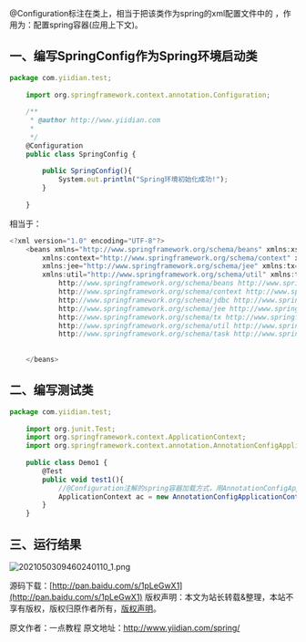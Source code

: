 


@Configuration标注在类上，相当于把该类作为spring的xml配置文件中的  ，作用为：配置spring容器(应用上下文)。

## **一、编写SpringConfig作为Spring环境启动类**


```js 
package com.yiidian.test;
    
    import org.springframework.context.annotation.Configuration;
    
    /**
     * @author http://www.yiidian.com
     *
     */
    @Configuration
    public class SpringConfig {
    	
    	public SpringConfig(){
    		System.out.println("Spring环境初始化成功!");
    	}
    	
    }
```

相当于：


```js 
<?xml version="1.0" encoding="UTF-8"?>
    <beans xmlns="http://www.springframework.org/schema/beans" xmlns:xsi="http://www.w3.org/2001/XMLSchema-instance"
        xmlns:context="http://www.springframework.org/schema/context" xmlns:jdbc="http://www.springframework.org/schema/jdbc"  
        xmlns:jee="http://www.springframework.org/schema/jee" xmlns:tx="http://www.springframework.org/schema/tx"
        xmlns:util="http://www.springframework.org/schema/util" xmlns:task="http://www.springframework.org/schema/task" xsi:schemaLocation="
            http://www.springframework.org/schema/beans http://www.springframework.org/schema/beans/spring-beans-4.0.xsd
            http://www.springframework.org/schema/context http://www.springframework.org/schema/context/spring-context-4.0.xsd
            http://www.springframework.org/schema/jdbc http://www.springframework.org/schema/jdbc/spring-jdbc-4.0.xsd
            http://www.springframework.org/schema/jee http://www.springframework.org/schema/jee/spring-jee-4.0.xsd
            http://www.springframework.org/schema/tx http://www.springframework.org/schema/tx/spring-tx-4.0.xsd
            http://www.springframework.org/schema/util http://www.springframework.org/schema/util/spring-util-4.0.xsd
            http://www.springframework.org/schema/task http://www.springframework.org/schema/task/spring-task-4.0.xsd" default-lazy-init="false">
    
    
    </beans>
```

## **二、编写测试类**


```js 
package com.yiidian.test;
    
    import org.junit.Test;
    import org.springframework.context.ApplicationContext;
    import org.springframework.context.annotation.AnnotationConfigApplicationContext;
    
    public class Demo1 {
    	@Test
    	public void test1(){
    		//@Configuration注解的spring容器加载方式，用AnnotationConfigApplicationContext替换ClassPathXmlApplicationContext
    		ApplicationContext ac = new AnnotationConfigApplicationContext(SpringConfig.class);
    	}
    }
```

## **三、运行结果**

![2021050309460240110_1.png](https://gitee.com/hezhiyuan007/java-study/raw/master/images/Spring/8fc1ada1-5d00-4e16-8186-f59230ee5451.png)

源码下载：[http://pan.baidu.com/s/1pLeGwX1](http://pan.baidu.com/s/1pLeGwX1)
版权声明：本文为站长转载&整理，本站不享有版权，版权归原作者所有，[版权声明](https://gitee.com/hezhiyuan007/java-notes/raw/master/disclaimer.md)。




原文作者：一点教程 原文地址：http://www.yiidian.com/spring/